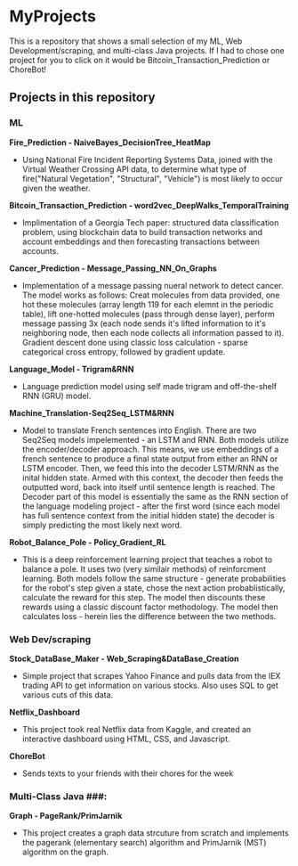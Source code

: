 # MyProjects

This is a repository that shows a small selection of my ML, Web Development/scraping, and multi-class Java projects. If I had to chose one project for you to click on it would be Bitcoin_Transaction_Prediction or ChoreBot!

## Projects in this repository

### ML

**Fire_Prediction - NaiveBayes_DecisionTree_HeatMap**

- Using National Fire Incident Reporting Systems Data, joined with the Virtual Weather Crossing API data, to determine what type of fire("Natural Vegetation", "Structural", "Vehicle") is most likely to occur given the weather.

**Bitcoin_Transaction_Prediction - word2vec_DeepWalks_TemporalTraining**

- Implimentation of a Georgia Tech paper: structured data classification problem, using blockchain data to build transaction networks and account embeddings and then forecasting transactions between accounts.

**Cancer_Prediction - Message_Passing_NN_On_Graphs**
- Implementation of a message passing nueral network to detect cancer. The model works as follows: Creat molecules from data provided, one hot these molecules (array length 119 for each elemnt in the periodic table), lift one-hotted molecules (pass through dense layer), perform message passing 3x (each node sends it's lifted information to it's neighboring node, then each node collects all information passed to it). Gradient descent done using classic loss calculation - sparse categorical cross entropy, followed by gradient update.

**Language_Model - Trigram&RNN**
- Language prediction model using self made trigram and off-the-shelf RNN (GRU) model.

**Machine_Translation-Seq2Seq_LSTM&RNN**
- Model to translate French sentences into English. There are two Seq2Seq models impelemented - an LSTM and RNN. Both models utilize the encoder/decoder approach. This means, we use embeddings of a french sentence to produce a final state output from either an RNN or LSTM encoder. Then, we feed this into the decoder LSTM/RNN as the inital hidden state. Armed with this context, the decoder then feeds the outputted word, back into itself until sentence length is reached. The Decoder part of this model is essentially the same as the RNN section of the language modeling project - after the first word (since each model has full sentence context from the initial hidden state) the decoder is simply predicting the most likely next word.

**Robot_Balance_Pole - Policy_Gradient_RL**
- This is a deep reinforcement learning project that teaches a robot to balance a pole. It uses two (very similair methods) of reinforcment learning. Both models follow the same structure - generate probabilities for the robot's step given a state, chose the next action probablistically, calculate the reward for this step. The model then discounts these rewards using a classic discount factor methodology. The model then calculates loss - herein lies the difference between the two methods.

### Web Dev/scraping

**Stock_DataBase_Maker - Web_Scraping&DataBase_Creation**
- Simple project that scrapes Yahoo Finance and pulls data from the IEX trading API to get information on various stocks. Also uses SQL to get various cuts of this data.

**Netflix_Dashboard**
- This project took real Netflix data from Kaggle, and created an interactive dashboard using HTML, CSS, and Javascript.

**ChoreBot**
- Sends texts to your friends with their chores for the week

### Multi-Class Java ###:
**Graph - PageRank/PrimJarnik**
- This project creates a graph data strcuture from scratch and implements the pagerank (elementary search) algorithm and PrimJarnik (MST) algorithm on the graph.






